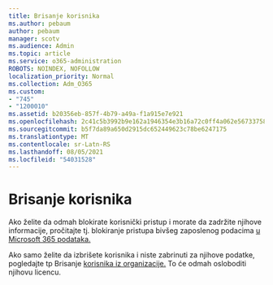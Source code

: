 ```yaml
---
title: Brisanje korisnika
ms.author: pebaum
author: pebaum
manager: scotv
ms.audience: Admin
ms.topic: article
ms.service: o365-administration
ROBOTS: NOINDEX, NOFOLLOW
localization_priority: Normal
ms.collection: Adm_O365
ms.custom:
- "745"
- "1200010"
ms.assetid: b20356eb-857f-4b79-a49a-f1a915e7e921
ms.openlocfilehash: 2c41c5b3992b9e162a1946354e3b16a72c0ff4a062e56733758f5a888231b866
ms.sourcegitcommit: b5f7da89a650d2915dc652449623c78be6247175
ms.translationtype: MT
ms.contentlocale: sr-Latn-RS
ms.lasthandoff: 08/05/2021
ms.locfileid: "54031528"
---
```

# <a name="deleting-users"></a>Brisanje korisnika

Ako želite da odmah blokirate korisnički pristup i morate da zadržite njihove informacije, pročitajte tj. blokiranje pristupa bivšeg zaposlenog podacima [u Microsoft 365 podataka.](https://docs.microsoft.com/microsoft-365/admin/add-users/remove-former-employee#block-a-former-employees-access-to-microsoft-365-data)
  
Ako samo želite da izbrišete korisnika i niste zabrinuti za njihove podatke, pogledajte tp Brisanje [korisnika iz organizacije.](https://docs.microsoft.com/microsoft-365/admin/add-users/delete-a-user) To će odmah osloboditi njihovu licencu.
  